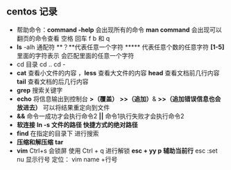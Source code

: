 ## centos 记录

- 帮助命令：**command -help**  会出现所有的命令   **man command**  会出现可以翻页的命令查看   空格  回车  f  b  和 q
- **ls**  -alh   通配符  **？**代表任意一个字符  *****  代表任意个数的任意字符  **[1-5]** 里面的字符表示 会匹配里面的任意一个字符
- cd 目录  cd ..   cd -
-   **cat**   查看小文件的内容  ，**less**   查看大文件的内容    **head** 查看文档前几行内容       **tail** 查看文档的后几行内容 
- **grep**   搜索关键字
- **echo** 将信息输出到控制台   **>（覆盖）** **>>（追加）**& **>>（追加错误信息也会放进去）**  可以将结果重定向到文件
- **&&**  命令一成功才会执行命令2   **||**  命令1执行失败才会执行命令2 
- **软连接**  **ln -s  文件的路径   快捷方式的绝对路径**
- **find** 在指定的目录下  进行搜索
- **压缩和解压缩**  **tar** 
- **vim**  Ctrl+s  会锁屏   使用 Ctrl + q  进行解锁     **esc  +  yy   p  辅助当前行**      esc :set nu 显示行号     定位：  vim  name  +行号 